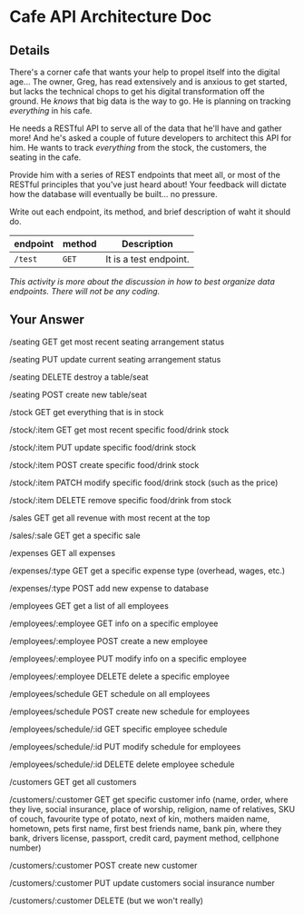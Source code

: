 # Cafe API Architecture Doc

## Details

There's a corner cafe that wants your help to propel itself into the digital age... The owner, Greg, has read extensively and is anxious to get started, but lacks the technical chops to get his digital transformation off the ground. He _knows_ that big data is the way to go. He is planning on tracking _everything_ in his cafe.

He needs a RESTful API to serve all of the data that he'll have and gather more! And he's asked a couple of future developers to architect this API for him. He wants to track _everything_ from the stock, the customers, the seating in the cafe.

Provide him with a series of REST endpoints that meet all, or most of the RESTful principles that you've just heard about! Your feedback will dictate how the database will eventually be built... no pressure.

Write out each endpoint, its method, and brief description of waht it should do.

| endpoint | method | Description            |
| -------- | ------ | ---------------------- |
| `/test`  | `GET`  | It is a test endpoint. |

_This activity is more about the discussion in how to best organize data endpoints. There will not be any coding._

## Your Answer

/seating GET get most recent seating arrangement status

/seating PUT update current seating arrangement status

/seating DELETE destroy a table/seat

/seating POST create new table/seat

/stock GET get everything that is in stock

/stock/:item GET get most recent specific food/drink stock

/stock/:item PUT update specific food/drink stock

/stock/:item POST create specific food/drink stock

/stock/:item PATCH modify specific food/drink stock (such as the price)

/stock/:item DELETE remove specific food/drink from stock

/sales GET get all revenue with most recent at the top

/sales/:sale GET get a specific sale

/expenses GET all expenses

/expenses/:type GET get a specific expense type (overhead, wages, etc.)

/expenses/:type POST add new expense to database

/employees GET get a list of all employees

/employees/:employee GET info on a specific employee

/employees/:employee POST create a new employee

/employees/:employee PUT modify info on a specific employee

/employees/:employee DELETE delete a specific employee

/employees/schedule GET schedule on all employees

/employees/schedule POST create new schedule for employees

/employees/schedule/:id GET specific employee schedule

/employees/schedule/:id PUT modify schedule for employees

/employees/schedule/:id DELETE delete employee schedule

/customers GET get all customers

/customers/:customer GET get specific customer info (name, order, where they live, social insurance, place of worship, religion, name of relatives, SKU of couch, favourite type of potato, next of kin, mothers maiden name, hometown, pets first name, first best friends name, bank pin, where they bank, drivers license, passport, credit card, payment method, cellphone number)

/customers/:customer POST create new customer

/customers/:customer PUT update customers social insurance number

/customers/:customer DELETE (but we won't really)